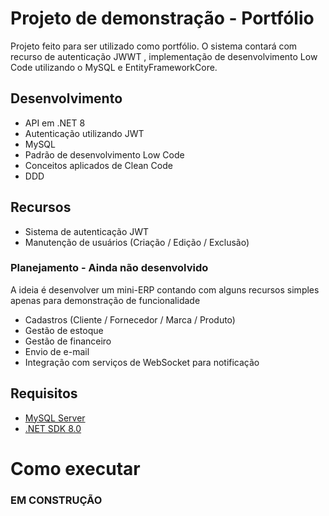 # Projeto de demonstração - Portfólio
Projeto feito para ser utilizado como portfólio. O sistema contará com recurso de autenticação JWWT , implementação de desenvolvimento Low Code utilizando o MySQL e EntityFrameworkCore.

## Desenvolvimento
- API em .NET 8
- Autenticação utilizando JWT
- MySQL
- Padrão de desenvolvimento Low Code
- Conceitos aplicados de Clean Code
- DDD

## Recursos
- Sistema de autenticação JWT
- Manutenção de usuários (Criação / Edição / Exclusão)

### Planejamento - **Ainda não desenvolvido**
A ideia é desenvolver um mini-ERP contando com alguns recursos simples apenas para demonstração de funcionalidade
- Cadastros (Cliente / Fornecedor / Marca / Produto)
- Gestão de estoque
- Gestão de financeiro
- Envio de e-mail
- Integração com serviços de WebSocket para notificação 

## Requisitos
- [MySQL Server](https://dev.mysql.com/downloads/installer/)
- [.NET SDK 8.0](https://dotnet.microsoft.com/download/dotnet/8.0)

# Como executar

### EM CONSTRUÇÃO
